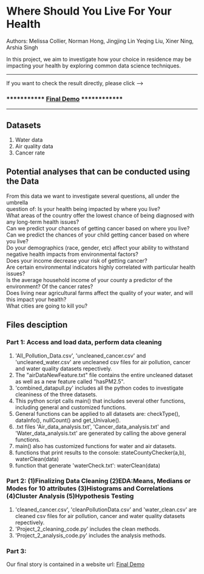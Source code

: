 # Where Should You Live For Your Health
Authors: Melissa Collier, Norman Hong, Jingjing Lin Yeqing Liu, Xiner Ning, Arshia Singh  

In this project, we aim to investigate how your choice in residence may be impacting your health by exploring common data science techniques.

--------
If you want to check the result directly, please click -->  

### ***********  [Final Demo](http://arshia.georgetown.domains/ANLY501/Project.html)  ************
--------


## Datasets 
1. Water data 
2. Air quality data
3. Cancer rate  

## Potential analyses that can be conducted using the Data
From this data we want to investigate several questions, all under the umbrella  
question of: Is your health being impacted by where you live?  
What areas of the country offer the lowest chance of being diagnosed with any long-term health issues?  
Can we predict your chances of getting cancer based on where you live?  
Can we predict the chances of your child getting cancer based on where you live?  
Do your demographics (race, gender, etc) affect your ability to withstand negative health impacts from environmental factors?  
Does your income decrease your risk of getting cancer?  
Are certain environmental indicators highly correlated with particular health issues?  
Is the average household income of your county a predictor of the environment? Of the cancer rates?  
Does living near agricultural farms affect the quality of your water, and will this impact your health?  
What cities are going to kill you?  

## Files desciption
### Part 1: Access and load data, perform data cleaning 

1.	'All_Pollution_Data.csv', 'uncleaned_cancer.csv' and 'uncleaned_water.csv' are uncleaned csv files for air pollution, cancer and water quality datasets repectively.  
2.	The "airDataNewFeature.txt" file contains the entire uncleaned dataset as well as a new feature called "hasPM2.5".  
3.	'combined_datapull.py' includes all the python codes to investigate cleaniness of the three datasets.  
4.	This python script calls main() that includes several other functions, including general and customized functions.  
5.	General functions can be applied to all datasets are: checkType(), dataInfo(), nullCount() and get_Univalue().  
6.	.txt files 'Air_data_analysis.txt', 'Cancer_data_analysis.txt' and 'Water_data_analysis.txt' are generated by calling the above general functions.  
7.	main() also has customized functions for water and air datasets.  
8.	functions that print results to the console: stateCountyChecker(a,b), waterClean(data)  
9.	function that generate 'waterCheck.txt': waterClean(data)  


### Part 2: (1)Finalizing Data Cleaning (2)EDA:Means, Medians or Modes for 10 attributes (3)Histograms and Correlations (4)Cluster Analysis (5)Hypothesis Testing  
1. 'cleaned_cancer.csv', 'cleanPollutionData.csv' and 'water_clean.csv' are cleaned csv files for air pollution, cancer and water quality datasets repectively.  
2. 'Project_2_cleaning_code.py' includes the clean methods.  
3. 'Project_2_analysis_code.py' includes the analysis methods.  


### Part 3:  
Our final story is contained in a website url: [Final Demo](http://arshia.georgetown.domains/ANLY501/Project.html) 






